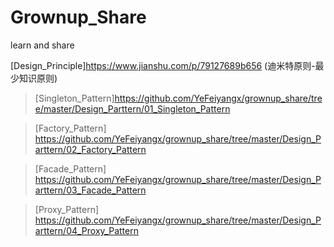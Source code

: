 # Grownup_Share
learn and share

[Design_Principle]<https://www.jianshu.com/p/79127689b656> (迪米特原则-最少知识原则)

>[Singleton_Pattern]<https://github.com/YeFeiyangx/grownup_share/tree/master/Design_Parttern/01_Singleton_Pattern>

>[Factory_Pattern]  <https://github.com/YeFeiyangx/grownup_share/tree/master/Design_Parttern/02_Factory_Pattern>

>[Facade_Pattern]   <https://github.com/YeFeiyangx/grownup_share/tree/master/Design_Parttern/03_Facade_Pattern>

>[Proxy_Pattern]    <https://github.com/YeFeiyangx/grownup_share/tree/master/Design_Parttern/04_Proxy_Pattern>
